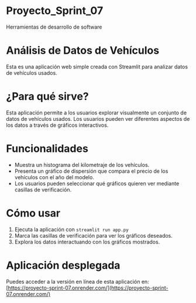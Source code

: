 # Proyecto_Sprint_07
Herramientas de desarrollo de software

# Análisis de Datos de Vehículos
Esta es una aplicación web simple creada con Streamlit para analizar datos de vehículos usados.

# ¿Para qué sirve?
Esta aplicación permite a los usuarios explorar visualmente un conjunto de datos de vehículos usados. Los usuarios pueden ver diferentes aspectos de los datos a través de gráficos interactivos.

# Funcionalidades
- Muestra un histograma del kilometraje de los vehículos.
- Presenta un gráfico de dispersión que compara el precio de los vehículos con el año del modelo.
- Los usuarios pueden seleccionar qué gráficos quieren ver mediante casillas de verificación.

# Cómo usar
1. Ejecuta la aplicación con `streamlit run app.py`
2. Marca las casillas de verificación para ver los gráficos deseados.
3. Explora los datos interactuando con los gráficos mostrados.

# Aplicación desplegada
Puedes acceder a la versión en línea de esta aplicación en:
[https://proyecto-sprint-07.onrender.com/](https://proyecto-sprint-07.onrender.com/)